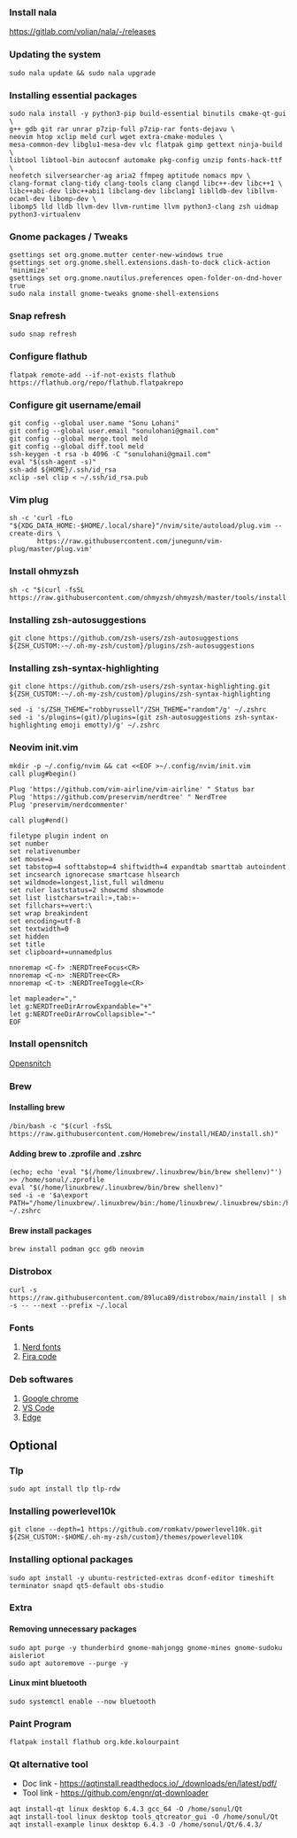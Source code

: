 ### Install nala
https://gitlab.com/volian/nala/-/releases

### Updating the system
```
sudo nala update && sudo nala upgrade
```

### Installing essential packages
```
sudo nala install -y python3-pip build-essential binutils cmake-qt-gui \
g++ gdb git rar unrar p7zip-full p7zip-rar fonts-dejavu \
neovim htop xclip meld curl wget extra-cmake-modules \
mesa-common-dev libglu1-mesa-dev vlc flatpak gimp gettext ninja-build \
libtool libtool-bin autoconf automake pkg-config unzip fonts-hack-ttf \
neofetch silversearcher-ag aria2 ffmpeg aptitude nomacs mpv \
clang-format clang-tidy clang-tools clang clangd libc++-dev libc++1 \
libc++abi-dev libc++abi1 libclang-dev libclang1 liblldb-dev libllvm-ocaml-dev libomp-dev \
libomp5 lld lldb llvm-dev llvm-runtime llvm python3-clang zsh uidmap python3-virtualenv
```

### Gnome packages / Tweaks
```
gsettings set org.gnome.mutter center-new-windows true
gsettings set org.gnome.shell.extensions.dash-to-dock click-action 'minimize'
gsettings set org.gnome.nautilus.preferences open-folder-on-dnd-hover true
sudo nala install gnome-tweaks gnome-shell-extensions
```

### Snap refresh
```
sudo snap refresh
```

### Configure flathub
```
flatpak remote-add --if-not-exists flathub https://flathub.org/repo/flathub.flatpakrepo
```

### Configure git username/email
```
git config --global user.name "Sonu Lohani"
git config --global user.email "sonulohani@gmail.com"
git config --global merge.tool meld
git config --global diff.tool meld
ssh-keygen -t rsa -b 4096 -C "sonulohani@gmail.com"
eval "$(ssh-agent -s)"
ssh-add ${HOME}/.ssh/id_rsa
xclip -sel clip < ~/.ssh/id_rsa.pub
```

### Vim plug
```
sh -c 'curl -fLo "${XDG_DATA_HOME:-$HOME/.local/share}"/nvim/site/autoload/plug.vim --create-dirs \
       https://raw.githubusercontent.com/junegunn/vim-plug/master/plug.vim'
```

### Install ohmyzsh
```
sh -c "$(curl -fsSL https://raw.githubusercontent.com/ohmyzsh/ohmyzsh/master/tools/install.sh)"
```

### Installing zsh-autosuggestions
```
git clone https://github.com/zsh-users/zsh-autosuggestions ${ZSH_CUSTOM:-~/.oh-my-zsh/custom}/plugins/zsh-autosuggestions
```

### Installing zsh-syntax-highlighting
```
git clone https://github.com/zsh-users/zsh-syntax-highlighting.git ${ZSH_CUSTOM:-~/.oh-my-zsh/custom}/plugins/zsh-syntax-highlighting
```

```
sed -i 's/ZSH_THEME="robbyrussell"/ZSH_THEME="random"/g' ~/.zshrc
sed -i 's/plugins=(git)/plugins=(git zsh-autosuggestions zsh-syntax-highlighting emoji emotty)/g' ~/.zshrc
```

### Neovim init.vim
```
mkdir -p ~/.config/nvim && cat <<EOF >~/.config/nvim/init.vim
call plug#begin()

Plug 'https://github.com/vim-airline/vim-airline' " Status bar
Plug 'https://github.com/preservim/nerdtree' " NerdTree
Plug 'preservim/nerdcommenter'

call plug#end()

filetype plugin indent on
set number
set relativenumber
set mouse=a
set tabstop=4 softtabstop=4 shiftwidth=4 expandtab smarttab autoindent
set incsearch ignorecase smartcase hlsearch
set wildmode=longest,list,full wildmenu
set ruler laststatus=2 showcmd showmode
set list listchars=trail:»,tab:»-
set fillchars+=vert:\ 
set wrap breakindent
set encoding=utf-8
set textwidth=0
set hidden
set title
set clipboard+=unnamedplus

nnoremap <C-f> :NERDTreeFocus<CR>
nnoremap <C-n> :NERDTree<CR>
nnoremap <C-t> :NERDTreeToggle<CR>

let mapleader=","
let g:NERDTreeDirArrowExpandable="+"
let g:NERDTreeDirArrowCollapsible="~"
EOF
```

### Install opensnitch
[Opensnitch](https://github.com/evilsocket/opensnitch)

### Brew

#### Installing brew
```
/bin/bash -c "$(curl -fsSL https://raw.githubusercontent.com/Homebrew/install/HEAD/install.sh)"
```

#### Adding brew to .zprofile and .zshrc
```
(echo; echo 'eval "$(/home/linuxbrew/.linuxbrew/bin/brew shellenv)"') >> /home/sonul/.zprofile
eval "$(/home/linuxbrew/.linuxbrew/bin/brew shellenv)"
sed -i -e '$a\export PATH="/home/linuxbrew/.linuxbrew/bin:/home/linuxbrew/.linuxbrew/sbin:/home/sonul/.local/bin:$PATH"' ~/.zshrc
```

#### Brew install packages
```
brew install podman gcc gdb neovim
```

### Distrobox
```
curl -s https://raw.githubusercontent.com/89luca89/distrobox/main/install | sh -s -- --next --prefix ~/.local
```

### Fonts
1. [Nerd fonts](https://www.nerdfonts.com/font-downloads)
2. [Fira code](https://github.com/tonsky/FiraCode)

### Deb softwares
1. [Google chrome](https://www.google.com/intl/en_in/chrome/)
2. [VS Code](https://code.visualstudio.com/)
3. [Edge](https://www.microsoft.com/en-gb/edge)

## Optional

### Tlp
```
sudo apt install tlp tlp-rdw
```

### Installing powerlevel10k
```
git clone --depth=1 https://github.com/romkatv/powerlevel10k.git ${ZSH_CUSTOM:-$HOME/.oh-my-zsh/custom}/themes/powerlevel10k
```

<!-- To remove apt key deprecated warning due to above commands follow the instruction here: 
https://askubuntu.com/questions/1398344/apt-key-deprecation-warning-when-updating-system -->

### Installing optional packages
```
sudo apt install -y ubuntu-restricted-extras dconf-editor timeshift terminator snapd qt5-default obs-studio
```

### Extra
#### Removing unnecessary packages
```
sudo apt purge -y thunderbird gnome-mahjongg gnome-mines gnome-sudoku aisleriot
sudo apt autoremove --purge -y
```

#### Linux mint bluetooth
```
sudo systemctl enable --now bluetooth
```

### Paint Program
```
flatpak install flathub org.kde.kolourpaint
```
### Qt alternative tool
 - Doc link - https://aqtinstall.readthedocs.io/_/downloads/en/latest/pdf/
 - Tool link - https://github.com/engnr/qt-downloader
```
aqt install-qt linux desktop 6.4.3 gcc_64 -O /home/sonul/Qt
aqt install-tool linux desktop tools_qtcreator_gui -O /home/sonul/Qt
aqt install-example linux desktop 6.4.3 -O /home/sonul/Qt/6.4.3/
```

